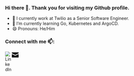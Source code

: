 ### Hi there 👋. Thank you for visiting my Github profile.

- 🔭 I currently work at Twilio as a Senior Software Engineer.
- 🌱 I’m currently learning Go, Kubernetes and ArgoCD.
- 😄 Pronouns: He/Him

### Connect with me 📫:
[<img align="left" alt="LinkedIn" width="22px" src="https://cdn.jsdelivr.net/npm/simple-icons@v3/icons/linkedin.svg" />][linkedin]
[<img align="left" alt="Email" width="22px" src="https://raw.githubusercontent.com/iconic/open-iconic/master/svg/envelope-closed.svg" />][email]

[linkedin]: https://www.linkedin.com/in/pkatti/
[email]: mailto:prasadmkatti@gmail.com

<!--
**prasadkatti/prasadkatti** is a ✨ _special_ ✨ repository because its `README.md` (this file) appears on your GitHub profile.

Here are some ideas to get you started:

- 🔭 I’m currently working on ...
- 🌱 I’m currently learning ...
- 👯 I’m looking to collaborate on ...
- 🤔 I’m looking for help with ...
- 💬 Ask me about ...
- 📫 How to reach me: ...
- 😄 Pronouns: He/Him
- ⚡ Fun fact: ...
-->
